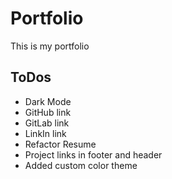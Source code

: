 # Portfolio
This is my portfolio

## ToDos
* Dark Mode
* GitHub link
* GitLab link
* LinkIn link
* Refactor Resume
* Project links in footer and header
* Added custom color theme

